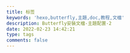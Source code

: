 ```yaml
---
title: 标签
keywords: 'hexo,butterfly,主題,doc,教程,文檔'
description: Butterfly安裝文檔-主題配置-2
date: 2022-02-23 14:42:21
type: tags 
comments: false
---
```

